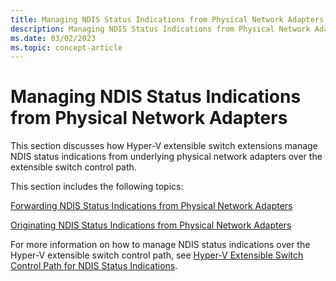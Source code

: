 ```yaml
---
title: Managing NDIS Status Indications from Physical Network Adapters
description: Managing NDIS Status Indications from Physical Network Adapters
ms.date: 03/02/2023
ms.topic: concept-article
---
```


# Managing NDIS Status Indications from Physical Network Adapters


This section discusses how Hyper-V extensible switch extensions manage NDIS status indications from underlying physical network adapters over the extensible switch control path.

This section includes the following topics:

[Forwarding NDIS Status Indications from Physical Network Adapters](forwarding-ndis-status-indications-from-physical-network-adapters.md)

[Originating NDIS Status Indications from Physical Network Adapters](originating-ndis-status-indications-from-physical-network-adapters.md)

For more information on how to manage NDIS status indications over the Hyper-V extensible switch control path, see [Hyper-V Extensible Switch Control Path for NDIS Status Indications](hyper-v-extensible-switch-control-path-for-ndis-status-indications.md).

 

 





